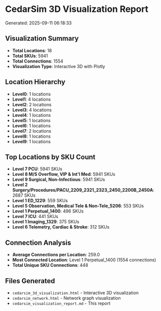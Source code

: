 
# CedarSim 3D Visualization Report
Generated: 2025-09-11 06:18:33

## Visualization Summary
- **Total Locations**: 18
- **Total SKUs**: 5941
- **Total Connections**: 1554
- **Visualization Type**: Interactive 3D with Plotly

## Location Hierarchy
- **Level0**: 1 locations
- **Level1**: 4 locations
- **Level2**: 2 locations
- **Level3**: 4 locations
- **Level4**: 1 locations
- **Level5**: 1 locations
- **Level6**: 1 locations
- **Level7**: 2 locations
- **Level8**: 1 locations
- **Level9**: 1 locations

## Top Locations by SKU Count
- **Level 7 PCU**: 5941 SKUs
- **Level 8 M/S Overflow, VIP & Int'l Med**: 5941 SKUs
- **Level 9 Surgical, Non-Infectious**: 5941 SKUs
- **Level 2 Surgery/Procedures/PACU_2209_2321_2323_2450_2200B_2450A**: 2687 SKUs
- **Level 1 ED_1229**: 559 SKUs
- **Level 5 Observation, Medical Tele & Non-Tele_5206**: 553 SKUs
- **Level 1 Perpetual_1400**: 496 SKUs
- **Level 7 ICU**: 441 SKUs
- **Level 1 Imaging_1329**: 375 SKUs
- **Level 6 Telemetry, Cardiac & Stroke**: 312 SKUs

## Connection Analysis
- **Average Connections per Location**: 259.0
- **Most Connected Location**: Level 1 Perpetual_1400 (1554 connections)
- **Total Unique SKU Connections**: 448

## Files Generated
- `cedarsim_3d_visualization.html` - Interactive 3D visualization
- `cedarsim_network.html` - Network graph visualization
- `cedarsim_visualization_report.md` - This report
